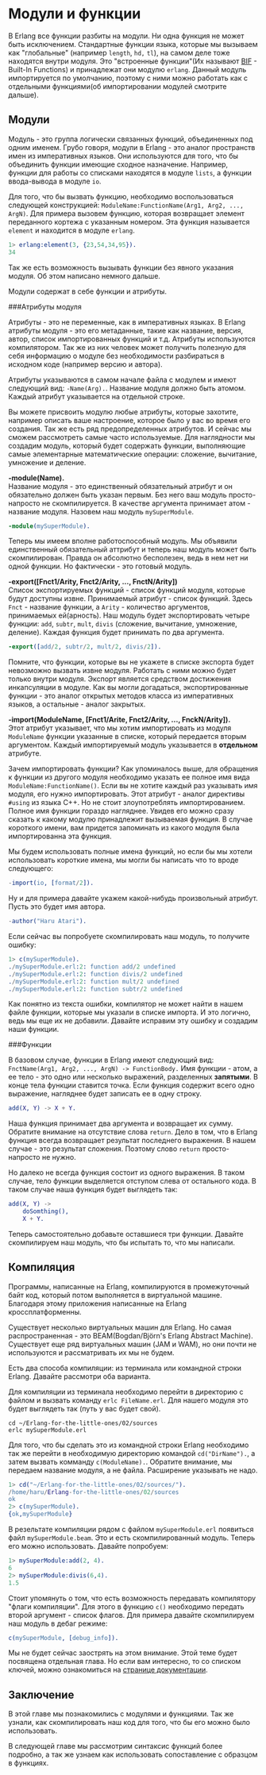 Модули и функции
================

В Erlang все функции разбиты на модули. Ни одна функция не может быть исключением. Стандартные функции языка, которые мы вызываем как "глобальные" (например `length`, `hd,` `tl`), на самом деле тоже находятся внутри модуля. Это "встроенные функции"(Их называют [BIF](http://www.erlang.org/doc/man/erlang.html) - Built-In Functions) и принадлежат они модулю `erlang`. Данный модуль импортируется по умолчанию, поэтому с ними можно работать как с отдельными функциями(об импортировании модулей смотрите дальше).

Модули
------

Модуль - это группа логически связанных функций, объединенных под одним именем. Грубо говоря, модули в Erlang - это аналог пространств имен из императивных языков. Они используются для того, что бы объединить функции имеющие сходное назначение. Например, функции для работы со списками находятся в модуле `lists`, а функции ввода-вывода в модуле `io`.

Для того, что бы вызвать функцию, необходимо воспользоваться следующей конструкцией: `ModuleName:FunctionName(Arg1, Arg2, ..., ArgN)`. Для примера вызовем функцию, которая возвращает элемент переданного кортежа с указанным номером. Эта функция называется `element` и находится в модуле `erlang`.
```erlang
1> erlang:element(3, {23,54,34,95}).
34
```
Так же есть возможность вызывать функции без явного указания модуля. Об этом написано немного дальше.

Модули содержат в себе функции и атрибуты. 

###Атрибуты модуля

Атрибуты - это не переменные, как в императивных языках. В Erlang атрибуты модуля - это его метаданные, такие как название, версия, автор, список импортированных функций и т.д. Атрибуты используются компилятором. Так же из них человек может получить полезную для себя информацию о модуле без необходимости разбираться в исходном коде (например версию и автора).

Атрибуты указываются в самом начале файла с модулем и имеют следующий вид: `-Name(Arg).`. Название модуля должно быть атомом. Каждый атрибут указывается на отдельной строке.

Вы можете присвоить модулю любые атрибуты, которые захотите, например описать ваше настроение, которое было у вас во время его создания. Так же есть ряд предопределенных атрибутов. И сейчас мы сможем рассмотреть самые часто используемые. Для наглядности мы создадим модуль, который будет содержать функции, выполняющие самые элементарные математические операции: сложение, вычитание, умножение и деление.

**-module(Name).**  
Название модуля - это единственный обязательный атрибут и он обязательно должен быть указан первым. Без него ваш модуль просто-напросто не скомпилируется. В качестве аргумента принимает атом - название модуля. Назовем наш модуль `mySuperModule`.
```erlang
-module(mySuperModule).
```
Теперь мы имеем вполне работоспособный модуль. Мы объявили единственный обязательный аттрибут и теперь наш модуль может быть скомпилирован. Правда он абсолютно бесполезен, ведь в нем нет ни одной функции. Но фактически - это готовый модуль.

**-export([Fnct1/Arity, Fnct2/Arity, ..., FnctN/Arity])**  
Список экспортируемых функций - список функций модуля, которые будут доступны извне. Принимаемый атрибут - список функций. Здесь `Fnct` - название функции, а `Arity` - количество аргументов, принимаемых ей(арность). Наш модуль будет экспортировать четыре функции: `add`, `subtr`, `mult`, `divis` (сложение, вычитание, умножение, деление). Каждая функция будет принимать по два аргумента.
```erlang
-export([add/2, subtr/2, mult/2, divis/2]).
```
Помните, что функции, которые вы не укажете в списке экспорта будет невозможно вызвать извне модуля. Работать с ними можно будет только внутри модуля.
Экспорт является средством достижения инкапсуляции в модуле. Как вы могли догадаться, экспортированные функции - это аналог открытых методов класса из императивных языков, а остальные - аналог закрытых.

**-import(ModuleName, [Fnct1/Arite, Fnct2/Arity, ..., FnckN/Arity]).**  
Этот атрибут указывает, что мы хотим импортировать из модуля `ModuleName` функции указанные в списке, который передается вторым аргументом. Каждый импортируемый модуль указывается в __отдельном__ атрибуте.

Зачем импортировать функции? Как упоминалось выше, для обращения к функции из другого модуля необходимо указать ее полное имя вида `ModuleName:FunctionName()`. Если вы не хотите каждый раз указывать имя модуля, его нужно импортировать. Этот атрибут - аналог директивы `#using` из языка C++. Но не стоит злоупотреблять импортированием. Полное имя функции гораздо нагляднее. Увидев его можно сразу сказать к какому модулю принадлежит вызываемая функция. В случае короткого имени, вам придется запоминать из какого модуля была импортированна эта функция.

Мы будем использовать полные имена функций, но если бы мы хотели использовать короткие имена, мы могли бы написать что то вроде следующего:
```erlang
-import(io, [format/2]).
```
Ну и для примера давайте укажем какой-нибудь произвольный атрибут. Пусть это будет имя автора.
```erlang
-author("Haru Atari").
```
Если сейчас вы попробуете скомпилировать наш модуль, то получите ошибку:
```erlang
1> c(mySuperModule).
./mySuperModule.erl:2: function add/2 undefined
./mySuperModule.erl:2: function divis/2 undefined
./mySuperModule.erl:2: function mult/2 undefined
./mySuperModule.erl:2: function subtr/2 undefined
```
Как понятно из текста ошибки, компилятор не может найти в нашем файле функции, которые мы указали в списке импорта. И это логично, ведь мы еще их не добавили. Давайте исправим эту ошибку и создадим наши функции.

###Функции

В базовом случае, функции в Erlang имеют следующий вид: `FnctName(Arg1, Arg2, ..., ArgN) -> FunctionBody.` Имя функции - атом, а ее тело - это одно или несколько выражений, разделенных __запятыми__. В конце тела функции ставится точка. Если функция cодержит всего одно выражение, нагляднее будет записать ее в одну строку.
```erlang
add(X, Y) -> X + Y.
```
Наша функция принимает два аргумента и возвращает их сумму. Обратите внимание на отсутствие слова `return`. Дело в том, что в Erlang функция всегда возвращает результат последнего выражения. В нашем случае - это результат сложения. Поэтому слово `return` просто-напросто не нужно.

Но далеко не всегда функция состоит из одного выражения. В таком случае, тело функции выделяется отступом слева от остального кода. В таком случае наша функция будет выглядеть так:
```erlang
add(X, Y) ->
    doSomthing(),
    X + Y.
```
Теперь самостоятельно добавьте оставшиеся три функции. Давайте скомпилируем наш модуль, что бы испытать то, что мы написали.

Компиляция
----------

Программы, написанные на Erlang, компилируются в промежуточный байт код, который потом выполняется в виртуальной машине. Благодаря этому приложения написанные на Erlang кроссплатформенны.

Существует несколько виртуальных машин для Erlang. Но самая распространенная - это BEAM(Bogdan/Björn's Erlang Abstract Machine). Существует еще ряд виртуальных машин (JAM и WAM), но они почти не используются и рассматривать их мы не будем.

Есть два способа компиляции: из терминала или командной строки Erlang. Давайте рассмотри оба варианта.

Для компиляции из терминала необходимо перейти в директорию с файлом и вызвать команду `erlc FileName.erl`. Для нашего модуля это будет выглядеть так (путь у вас будет свой).
```
cd ~/Erlang-for-the-little-ones/02/sources
erlc mySuperModule.erl
```
Для того, что бы сделать это из командной строки Erlang необходимо так же перейти в необходимую директорию командой `cd("DirName").`, а затем вызвать комманду `c(ModuleName).`. Обратите внимание, мы передаем название модуля, а не файла. Расширение указывать не надо.
```erlang
1> cd("~/Erlang-for-the-little-ones/02/sources/").
/home/haru/Erlang-for-the-little-ones/02/sources
ok
2> c(mySuperModule).
{ok,mySuperModule}
```
В резельтате компиляции рядом с файлом `mySuperModule.erl` появиться файл `mySuperModule.beam`. Это и есть скомпилированный модуль. Теперь его можно использовать. Давайте попробуем:
```erlang
1> mySuperModule:add(2, 4).
6
2> mySuperModule:divis(6,4).
1.5
```
Стоит упомянуть о том, что есть возможность передавать компилятору "флаги компиляции". Для этого в функцию `c()` необходимо передать второй аргумент - список флагов. Для примера давайте скомпилируем наш модуль в дебаг режиме:
```erlang
c(mySuperModule, [debug_info]).
```
Мы не будет сейчас заострять на этом внимание. Этой теме будет посвящена отдельная глава. Но если вам интересно, то со списком ключей, можно ознакомиться на [странице документации](http://erlang.org/doc/man/compile.html).

Заключение
----------

В этой главе мы познакомились с модулями и функциями. Так же узнали, как скомпилировать наш код для того, что бы его можно было использовать.

В следующей главе мы рассмотрим синтаксис функций более подробно, а так же узнаем как использовать сопоставление с образцом в функциях.

